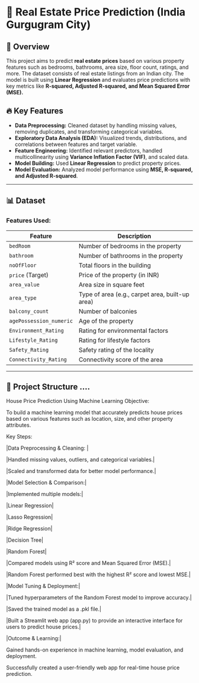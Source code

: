 # 🏡 Real Estate Price Prediction (India Gurgugram City)

## 📌 Overview
This project aims to predict **real estate prices** based on various property features such as bedrooms, bathrooms, area size, floor count, ratings, and more. The dataset consists of real estate listings from an Indian city. The model is built using **Linear Regression** and evaluates price predictions with key metrics like **R-squared, Adjusted R-squared, and Mean Squared Error (MSE).**

## 🔥 Key Features
- **Data Preprocessing:** Cleaned dataset by handling missing values, removing duplicates, and transforming categorical variables.
- **Exploratory Data Analysis (EDA):** Visualized trends, distributions, and correlations between features and target variable.
- **Feature Engineering:** Identified relevant predictors, handled multicollinearity using **Variance Inflation Factor (VIF)**, and scaled data.
- **Model Building:** Used **Linear Regression** to predict property prices.
- **Model Evaluation:** Analyzed model performance using **MSE, R-squared, and Adjusted R-squared**.

---

## 📊 Dataset
### **Features Used:**
| Feature                | Description |
|------------------------|-------------|
| `bedRoom`              | Number of bedrooms in the property |
| `bathroom`             | Number of bathrooms in the property |
| `noOfFloor`            | Total floors in the building |
| `price` (Target)       | Price of the property (in INR) |
| `area_value`           | Area size in square feet |
| `area_type`            | Type of area (e.g., carpet area, built-up area) |
| `balcony_count`        | Number of balconies |
| `agePossession_numeric` | Age of the property |
| `Environment_Rating`   | Rating for environmental factors |
| `Lifestyle_Rating`     | Rating for lifestyle factors |
| `Safety_Rating`        | Safety rating of the locality |
| `Connectivity_Rating`  | Connectivity score of the area |

---

## 📌 Project Structure  ....
House Price Prediction Using Machine Learning
Objective:

To build a machine learning model that accurately predicts house prices based on various features such as location, size, and other property attributes.

Key Steps:

|Data Preprocessing & Cleaning: |

|Handled missing values, outliers, and categorical variables.|

|Scaled and transformed data for better model performance.|

|Model Selection & Comparison:|

|Implemented multiple models:|

|Linear Regression|

|Lasso Regression|

|Ridge Regression|

|Decision Tree|

|Random Forest|

|Compared models using R² score and Mean Squared Error (MSE).|

|Random Forest performed best with the highest R² score and lowest MSE.|

|Model Tuning & Deployment:|

|Tuned hyperparameters of the Random Forest model to improve accuracy.|

|Saved the trained model as a .pkl file.|

|Built a Streamlit web app (app.py) to provide an interactive interface for users to predict house prices.|

|Outcome & Learning:|

Gained hands-on experience in machine learning, model evaluation, and deployment.

Successfully created a user-friendly web app for real-time house price prediction.

